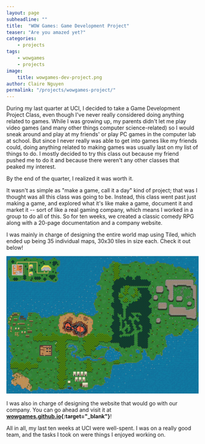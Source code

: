 ```yaml
---
layout: page
subheadline: ""
title:  "WOW Games: Game Development Project"
teaser: "Are you amazed yet?"
categories:
    - projects
tags:
    - wowgames
    - projects
image:
    title: wowgames-dev-project.png
author: Claire Nguyen
permalink: "/projects/wowgames-project/"
---
```

During my last quarter at UCI, I decided to take a Game Development Project Class, even though I've never really considered doing anything related to games. While I was growing up, my parents didn't let me play video games (and many other things computer science-related) so I would sneak around and play at my friends' or play PC games in the computer lab at school. But since I never really was able to get into games like my friends could, doing anything related to making games was usually last on my list of things to do. I mostly decided to try this class out because my friend pushed me to do it and because there weren't any other classes that peaked my interest.

By the end of the quarter, I realized it was worth it.

It wasn't as simple as "make a game, call it a day" kind of project; that was I thought was all this class was going to be. Instead, this class went past just making a game, and explored what it's like make a game, document it and market it -- sort of like a real gaming company, which means I worked in a group to do all of this. So for ten weeks, we created a classic comedy RPG along with a 20-page documentation and a company website.

I was mainly in charge of designing the entire world map using Tiled, which ended up being 35 individual maps, 30x30 tiles in size each. Check it out below!

<img src="/images/wowgames-overworld-map.jpg" alt="MILK Overworld Map">

I was also in charge of designing the website that would go with our company. You can go ahead and visit it at **[wowgames.github.io](http://wowgames.github.io){:target="_blank"}**!

All in all, my last ten weeks at UCI were well-spent. I was on a really good team, and the tasks I took on were things I enjoyed working on.
